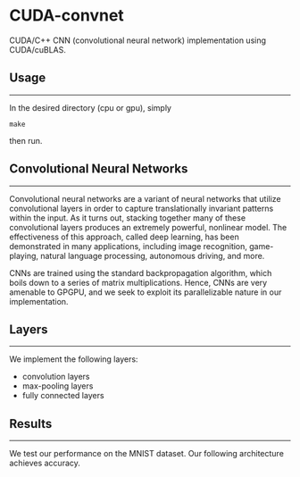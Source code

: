 # CUDA-convnet

CUDA/C++ CNN (convolutional neural network) implementation using CUDA/cuBLAS.

## Usage
_____

In the desired directory (cpu or gpu), simply

`make`

then run.

## Convolutional Neural Networks
_____________________________

Convolutional neural networks are a variant of neural networks that utilize convolutional layers in order to capture translationally invariant patterns within the input. As it turns out, stacking together many of these convolutional layers produces an extremely powerful, nonlinear model. The effectiveness of this approach, called deep learning, has been demonstrated in many applications, including image recognition, game-playing, natural language processing, autonomous driving, and more.

CNNs are trained using the standard backpropagation algorithm, which boils down to a series of matrix multiplications. Hence, CNNs are very amenable to GPGPU, and we seek to exploit its parallelizable nature in our implementation.


## Layers
____________

We implement the following layers:

* convolution layers
* max-pooling layers
* fully connected layers

## Results
_______

We test our performance on the MNIST dataset. Our following architecture achieves accuracy.